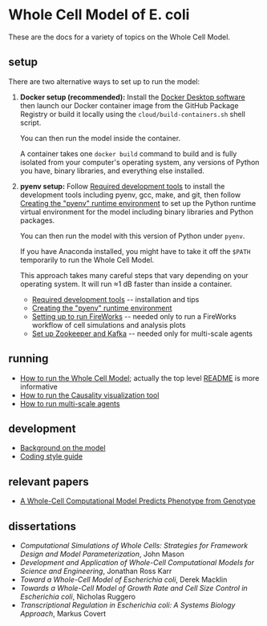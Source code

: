 # Whole Cell Model of E. coli

These are the docs for a variety of topics on the Whole Cell Model.

## setup

There are two alternative ways to set up to run the model:

1. **Docker setup (recommended):** Install the [Docker Desktop software](https://www.docker.com/products/docker-desktop) then launch our Docker container image from the GitHub Package Registry or build it locally using the `cloud/build-containers.sh` shell script.

   You can then run the model inside the container.

   A container takes one `docker build` command to build and is fully isolated from your computer's operating system, any versions of Python you have, binary libraries, and everything else installed.

2. **pyenv setup:** Follow [Required development tools](dev-tools.md) to install the development tools including pyenv, gcc, make, and git, then follow [Creating the "pyenv" runtime environment](create-pyenv.md) to set up the Python runtime virtual environment for the model including binary libraries and Python packages.

   You can then run the model with this version of Python under `pyenv`.
   
   If you have Anaconda installed, you might have to take it off the `$PATH` temporarily to run the Whole Cell Model.

   This approach takes many careful steps that vary depending on your operating system. It will run ≈1 dB faster than inside a container.

   * [Required development tools](dev-tools.md) -- installation and tips
   * [Creating the "pyenv" runtime environment](create-pyenv.md)
   * [Setting up to run FireWorks](../wholecell/fireworks/README.md) -- needed only to run a FireWorks workflow of cell simulations and analysis plots
   * [Set up Zookeeper and Kafka](../agent/README.md) -- needed only for multi-scale agents

## running

* [How to run the Whole Cell Model](run.md); actually the top level [README](../README.md) is more informative
* [How to run the Causality visualization tool](https://github.com/CovertLab/causality)
* [How to run multi-scale agents](../environment/README.md)

## development

* [Background on the model](background.md)
* [Coding style guide](style-guide.md)

## relevant papers

* [A Whole-Cell Computational Model Predicts Phenotype from Genotype](https://www.cell.com/cell/abstract/S0092-8674(12)00776-3)

## dissertations
* _Computational Simulations of Whole Cells: Strategies for Framework Design and Model Parameterization_, John Mason
* _Development and Application of Whole-Cell Computational Models for Science and Engineering_, Jonathan Ross Karr
* _Toward a Whole-Cell Model of Escherichia coli_, Derek Macklin
* _Towards a Whole-Cell Model of Growth Rate and Cell Size Control in Escherichia coli_, Nicholas Ruggero
* _Transcriptional Regulation in Escherichia coli: A Systems Biology Approach_, Markus Covert
